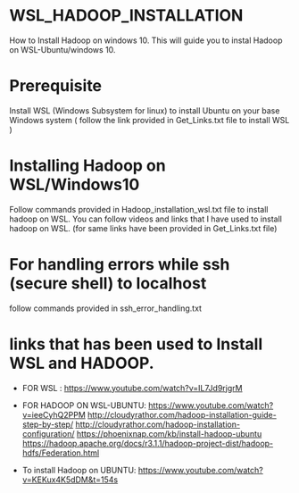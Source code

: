 # WSL_HADOOP_INSTALLATION
 How to Install Hadoop on windows 10.
 This will guide you to instal Hadoop on WSL-Ubuntu/windows 10. 
 
 # Prerequisite
 Install WSL (Windows Subsystem for linux) to install Ubuntu on your base Windows system 
 ( follow the link provided in Get_Links.txt file to install WSL )
 
# Installing Hadoop on WSL/Windows10 
  Follow commands provided in Hadoop_installation_wsl.txt file to install hadoop on WSL.
  You can follow videos and links that I have used to install hadoop on WSL. (for same links have been provided in Get_Links.txt file)
# For handling errors while ssh (secure shell) to localhost
  follow commands provided in ssh_error_handling.txt
  
# links that has been used to Install WSL and HADOOP.

- FOR WSL :
https://www.youtube.com/watch?v=IL7Jd9rjgrM

- FOR HADOOP ON WSL-UBUNTU:
https://www.youtube.com/watch?v=ieeCyhQ2PPM 
http://cloudyrathor.com/hadoop-installation-guide-step-by-step/
http://cloudyrathor.com/hadoop-installation-configuration/
https://phoenixnap.com/kb/install-hadoop-ubuntu
https://hadoop.apache.org/docs/r3.1.1/hadoop-project-dist/hadoop-hdfs/Federation.html

- To install Hadoop on UBUNTU: 
https://www.youtube.com/watch?v=KEKux4K5dDM&t=154s
